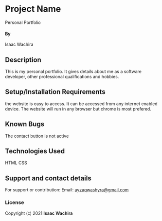 # Project Name
Personal Portfolio
#### By 
Isaac Wachira
## Description
This is my personal portfolio. It gives details about me as a software developer, other professional qualifications and hobbies.
## Setup/Installation Requirements
the website is easy to access. 
It can be accessed from any internet enabled device.
The website will run in any browser but chrome is most prefered.
## Known Bugs
The contact button is not active
## Technologies Used
HTML
CSS
## Support and contact details
For support or contribution:
Email: ayzaqwashyra@gmail.com
### License
Copyright (c) 2021 **Isaac Wachira**
